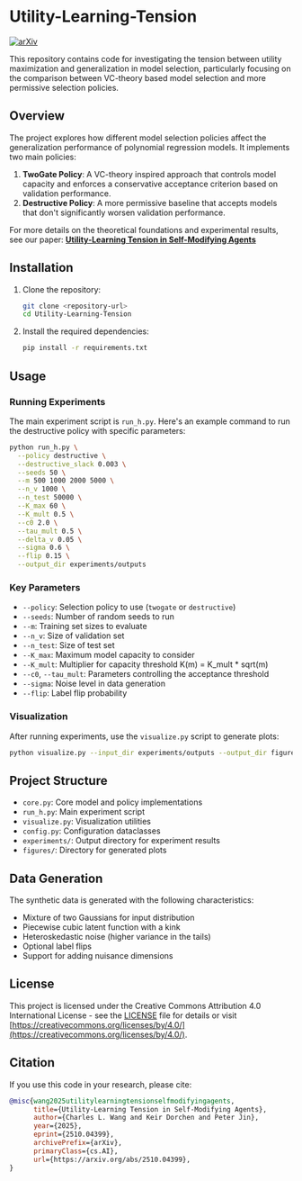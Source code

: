 # Utility-Learning-Tension

[![arXiv](https://img.shields.io/badge/arXiv-2510.04399-b31b1b.svg)](https://arxiv.org/abs/2510.04399)

This repository contains code for investigating the tension between utility maximization and generalization in model selection, particularly focusing on the comparison between VC-theory based model selection and more permissive selection policies.

## Overview

The project explores how different model selection policies affect the generalization performance of polynomial regression models. It implements two main policies:

1. **TwoGate Policy**: A VC-theory inspired approach that controls model capacity and enforces a conservative acceptance criterion based on validation performance.
2. **Destructive Policy**: A more permissive baseline that accepts models that don't significantly worsen validation performance.

For more details on the theoretical foundations and experimental results, see our paper: [**Utility-Learning Tension in Self-Modifying Agents**](https://arxiv.org/abs/2510.04399)

## Installation

1. Clone the repository:
   ```bash
   git clone <repository-url>
   cd Utility-Learning-Tension
   ```

2. Install the required dependencies:
   ```bash
   pip install -r requirements.txt
   ```

## Usage

### Running Experiments

The main experiment script is `run_h.py`. Here's an example command to run the destructive policy with specific parameters:

```bash
python run_h.py \
  --policy destructive \
  --destructive_slack 0.003 \
  --seeds 50 \
  --m 500 1000 2000 5000 \
  --n_v 1000 \
  --n_test 50000 \
  --K_max 60 \
  --K_mult 0.5 \
  --c0 2.0 \
  --tau_mult 0.5 \
  --delta_v 0.05 \
  --sigma 0.6 \
  --flip 0.15 \
  --output_dir experiments/outputs
```

### Key Parameters

- `--policy`: Selection policy to use (`twogate` or `destructive`)
- `--seeds`: Number of random seeds to run
- `--m`: Training set sizes to evaluate
- `--n_v`: Size of validation set
- `--n_test`: Size of test set
- `--K_max`: Maximum model capacity to consider
- `--K_mult`: Multiplier for capacity threshold K(m) = K_mult * sqrt(m)
- `--c0`, `--tau_mult`: Parameters controlling the acceptance threshold
- `--sigma`: Noise level in data generation
- `--flip`: Label flip probability

### Visualization

After running experiments, use the `visualize.py` script to generate plots:

```bash
python visualize.py --input_dir experiments/outputs --output_dir figures
```

## Project Structure

- `core.py`: Core model and policy implementations
- `run_h.py`: Main experiment script
- `visualize.py`: Visualization utilities
- `config.py`: Configuration dataclasses
- `experiments/`: Output directory for experiment results
- `figures/`: Directory for generated plots

## Data Generation

The synthetic data is generated with the following characteristics:

- Mixture of two Gaussians for input distribution
- Piecewise cubic latent function with a kink
- Heteroskedastic noise (higher variance in the tails)
- Optional label flips
- Support for adding nuisance dimensions

## License

This project is licensed under the Creative Commons Attribution 4.0 International License - see the [LICENSE](LICENSE) file for details or visit [https://creativecommons.org/licenses/by/4.0/](https://creativecommons.org/licenses/by/4.0/).

## Citation

If you use this code in your research, please cite:

```bibtex
@misc{wang2025utilitylearningtensionselfmodifyingagents,
      title={Utility-Learning Tension in Self-Modifying Agents}, 
      author={Charles L. Wang and Keir Dorchen and Peter Jin},
      year={2025},
      eprint={2510.04399},
      archivePrefix={arXiv},
      primaryClass={cs.AI},
      url={https://arxiv.org/abs/2510.04399}, 
}
```
